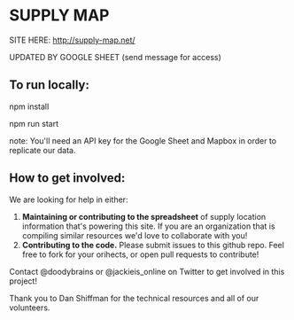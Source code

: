 # SUPPLY MAP

SITE HERE: http://supply-map.net/

UPDATED BY GOOGLE SHEET (send message for access)

## To run locally:

npm install

npm run start

note: You'll need an API key for the Google Sheet and Mapbox in order to replicate our data.


## How to get involved:

We are looking for help in either:
1. __Maintaining or contributing to the spreadsheet__ of supply location information that's powering this site. If you are an organization that is compiling similar resources we'd love to collaborate with you!
2. __Contributing to the code.__ Please submit issues to this github repo. Feel free to fork for your orihects, or open pull requests to contribute!

Contact @doodybrains or @jackieis_online on Twitter to get involved in this project!

Thank you to Dan Shiffman for the technical resources and all of our volunteers.
